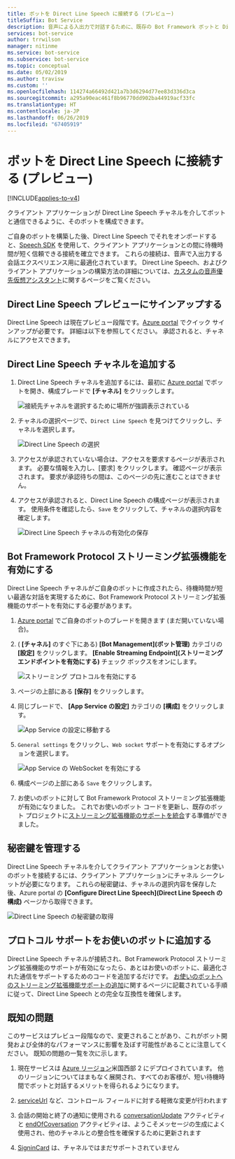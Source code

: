 ```yaml
---
title: ボットを Direct Line Speech に接続する (プレビュー)
titleSuffix: Bot Service
description: 音声による入出力で対話するために、既存の Bot Framework ボットと Direct Line Speech チャネルの間に待機時間が短く信頼できる接続を確立する手順、およびその接続の概要。
services: bot-service
author: trrwilson
manager: nitinme
ms.service: bot-service
ms.subservice: bot-service
ms.topic: conceptual
ms.date: 05/02/2019
ms.author: travisw
ms.custom: ''
ms.openlocfilehash: 114274a66492d421a7b3d6294d77ee83d336d3ca
ms.sourcegitcommit: a295a90eac461f8b96770dd902ba44919acf33fc
ms.translationtype: HT
ms.contentlocale: ja-JP
ms.lasthandoff: 06/26/2019
ms.locfileid: "67405919"
---
```

# <a name="connect-a-bot-to-direct-line-speech-preview"></a>ボットを Direct Line Speech に接続する (プレビュー)

[!INCLUDE[applies-to-v4](includes/applies-to.md)]

クライアント アプリケーションが Direct Line Speech チャネルを介してボットと通信できるように、そのボットを構成できます。

ご自身のボットを構築した後、Direct Line Speech でそれをオンボードすると、[Speech SDK](https://aka.ms/speech/sdk) を使用して、クライアント アプリケーションとの間に待機時間が短く信頼できる接続を確立できます。 これらの接続は、音声で入出力する会話エクスペリエンス用に最適化されています。 Direct Line Speech、およびクライアント アプリケーションの構築方法の詳細については、[カスタムの音声優先仮想アシスタント](https://aka.ms/bots/speech/va)に関するページをご覧ください。  

## <a name="sign-up-for-direct-line-speech-preview"></a>Direct Line Speech プレビューにサインアップする

Direct Line Speech は現在プレビュー段階です。[Azure portal](https://portal.azure.com) でクイック サインアップが必要です。 詳細は以下を参照してください。 承認されると、チャネルにアクセスできます。

## <a name="add-the-direct-line-speech-channel"></a>Direct Line Speech チャネルを追加する

1. Direct Line Speech チャネルを追加するには、最初に [Azure portal](https://portal.azure.com) でボットを開き、構成ブレードで **[チャネル]** をクリックします。

    ![接続先チャネルを選択するために場所が強調表示されている](media/voice-first-virtual-assistants/bot-service-channel-directlinespeech-selectchannel.png "チャネルの選択")

1. チャネルの選択ページで、`Direct Line Speech` を見つけてクリックし、チャネルを選択します。

    ![Direct Line Speech の選択](media/voice-first-virtual-assistants/bot-service-channel-directlinespeech-connectspeechchannel.png "Direct Line Speech への接続")

1. アクセスが承認されていない場合は、アクセスを要求するページが表示されます。 必要な情報を入力し、[要求] をクリックします。 確認ページが表示されます。 要求が承認待ちの間は、このページの先に進むことはできません。   

1. アクセスが承認されると、Direct Line Speech の構成ページが表示されます。 使用条件を確認したら、`Save` をクリックして、チャネルの選択内容を確定します。

    ![Direct Line Speech チャネルの有効化の保存](media/voice-first-virtual-assistants/bot-service-channel-directlinespeech-savechannel.png "チャネル構成の保存")

## <a name="enable-the-bot-framework-protocol-streaming-extensions"></a>Bot Framework Protocol ストリーミング拡張機能を有効にする

Direct Line Speech チャネルがご自身のボットに作成されたら、待機時間が短い最適な対話を実現するために、Bot Framework Protocol ストリーミング拡張機能のサポートを有効にする必要があります。

1. [Azure portal](https://portal.azure.com) でご自身のボットのブレードを開きます (まだ開いていない場合)。 

1. ( **[チャネル]** のすぐ下にある) **[Bot Management]\(ボット管理\)** カテゴリの **[設定]** をクリックします。 **[Enable Streaming Endpoint]\(ストリーミング エンドポイントを有効にする\)** チェック ボックスをオンにします。

    ![ストリーミング プロトコルを有効にする](media/voice-first-virtual-assistants/bot-service-channel-directlinespeech-enablestreamingsupport.png "ストリーミング拡張機能のサポートを有効にする")

1. ページの上部にある **[保存]** をクリックします。

1. 同じブレードで、 **[App Service の設定]** カテゴリの **[構成]** をクリックします。

    ![App Service の設定に移動する](media/voice-first-virtual-assistants/bot-service-channel-directlinespeech-configureappservice.png "App Service を構成する")

1. `General settings` をクリックし、`Web socket` サポートを有効にするオプションを選択します。

    ![App Service の WebSocket を有効にする](media/voice-first-virtual-assistants/bot-service-channel-directlinespeech-enablewebsockets.png "WebSocket を有効にする")

1. 構成ページの上部にある `Save` をクリックします。

1. お使いのボットに対して Bot Framework Protocol ストリーミング拡張機能が有効になりました。 これでお使いのボット コードを更新し、既存のボット プロジェクトに[ストリーミング拡張機能のサポートを統合](https://aka.ms/botframework/addstreamingprotocolsupport)する準備ができました。

## <a name="manage-secret-keys"></a>秘密鍵を管理する

Direct Line Speech チャネルを介してクライアント アプリケーションとお使いのボットを接続するには、クライアント アプリケーションにチャネル シークレットが必要になります。 これらの秘密鍵は、チャネルの選択内容を保存した後、Azure portal の **[Configure Direct Line Speech]\(Direct Line Speech の構成\)** ページから取得できます。

![Direct Line Speech の秘密鍵の取得](media/voice-first-virtual-assistants/bot-service-channel-directlinespeech-getspeechsecretkeys.png "Direct Line Speech の秘密鍵の取得")

## <a name="adding-protocol-support-to-your-bot"></a>プロトコル サポートをお使いのボットに追加する

Direct Line Speech チャネルが接続され、Bot Framework Protocol ストリーミング拡張機能のサポートが有効になったら、あとはお使いのボットに、最適化された通信をサポートするためのコードを追加するだけです。 [お使いのボットへのストリーミング拡張機能サポートの追加](https://aka.ms/botframework/addstreamingprotocolsupport)に関するページに記載されている手順に従って、Direct Line Speech との完全な互換性を確保します。

## <a name="known-issues"></a>既知の問題

このサービスはプレビュー段階なので、変更されることがあり、これがボット開発および全体的なパフォーマンスに影響を及ぼす可能性があることに注意してください。 既知の問題の一覧を次に示します。 

1. 現在サービスは [Azure リージョン](https://azure.microsoft.com/global-infrastructure/regions/)米国西部 2 にデプロイされています。 他のリージョンについてはまもなく展開され、すべてのお客様が、短い待機時間でボットと対話するメリットを得られるようになります。

1. [serviceUrl](https://github.com/Microsoft/BotBuilder/blob/master/specs/botframework-activity/botframework-activity.md#service-url) など、コントロール フィールドに対する軽微な変更が行われます

1. 会話の開始と終了の通知に使用される [conversationUpdate](https://github.com/Microsoft/BotBuilder/blob/master/specs/botframework-activity/botframework-activity.md#conversation-update-activity) アクティビティと [endOfCoversation](https://github.com/Microsoft/BotBuilder/blob/master/specs/botframework-activity/botframework-activity.md#end-of-conversation-activity) アクティビティは、ようこそメッセージの生成によく使用され、他のチャネルとの整合性を確保するために更新されます

1. [SigninCard](https://docs.microsoft.com/azure/bot-service/rest-api/bot-framework-rest-connector-add-rich-cards?view=azure-bot-service-4.0) は、チャネルではまだサポートされていません 
